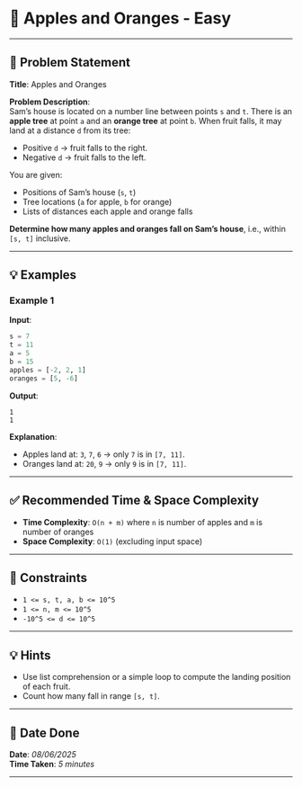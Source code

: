 # 🧮 Apples and Oranges - Easy

---

## 📌 Problem Statement

**Title**: Apples and Oranges

**Problem Description**:  
Sam’s house is located on a number line between points `s` and `t`. There is an **apple tree** at point `a` and an **orange tree** at point `b`. When fruit falls, it may land at a distance `d` from its tree:

- Positive `d` → fruit falls to the right.
- Negative `d` → fruit falls to the left.

You are given:
- Positions of Sam’s house (`s`, `t`)
- Tree locations (`a` for apple, `b` for orange)
- Lists of distances each apple and orange falls

**Determine how many apples and oranges fall on Sam’s house**, i.e., within `[s, t]` inclusive.

---

## 💡 Examples

### Example 1

**Input**:
```python
s = 7
t = 11
a = 5
b = 15
apples = [-2, 2, 1]
oranges = [5, -6]
```

**Output**:
```text
1
1
```

**Explanation**:
- Apples land at: `3`, `7`, `6` → only `7` is in `[7, 11]`.
- Oranges land at: `20`, `9` → only `9` is in `[7, 11]`.

---

## ✅ Recommended Time & Space Complexity

- **Time Complexity**: `O(n + m)` where `n` is number of apples and `m` is number of oranges  
- **Space Complexity**: `O(1)` (excluding input space)

---

## 📎 Constraints

- `1 <= s, t, a, b <= 10^5`
- `1 <= n, m <= 10^5`
- `-10^5 <= d <= 10^5`

---

## 💡 Hints

- Use list comprehension or a simple loop to compute the landing position of each fruit.
- Count how many fall in range `[s, t]`.

---

## 📅 Date Done

**Date**: *08/06/2025*  
**Time Taken**: *5 minutes*

---
